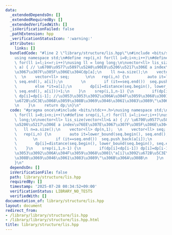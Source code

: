 ```yaml
---
data:
  _extendedDependsOn: []
  _extendedRequiredBy: []
  _extendedVerifiedWith: []
  _isVerificationFailed: false
  _pathExtension: hpp
  _verificationStatusIcon: ':warning:'
  attributes:
    links: []
  bundledCode: "#line 2 \"library/structure/lis.hpp\"\n#include <bits/stdc++.h>\n\
    using namespace std;\n#define rep(i,n) for(ll i=0;i<n;i++)\n#define srep(i,l,r)\
    \ for(ll i=l;i<=r;i++)\nusing ll = long long;\n\nvector<ll> lis_size(vector<ll>&\
    \ a) { // \u6700\u9577\u5897\u52A0\u90E8\u5206\u5217\u306E a index\u76EE\u307E\
    \u3067\u307F\u305F\u306E\u304Cdp[a];\n    ll n=a.size();\n    vector<ll> dp(n,1);\
    \  \n    vector<ll> seq;       \n\n   rep(i,n) {\n        auto it=lower_bound(seq.begin(),\
    \ seq.end(), a[i]);\n        \n        if (it==seq.end())  seq.push_back(a[i]);\n\
    \        else *it=a[i];\n        dp[i]=distance(seq.begin(), lower_bound(seq.begin(),\
    \ seq.end(), a[i]))+1;\n    }\n    srep(i,1,n-1) {\n        if(dp[i]<dp[i-1])\
    \ dp[i]=dp[i-1]; //\u3053\u3053\u3092\u306A\u304F\u3059\u3068\u3001\"a[i]\u3092\
    \u672B\u5C3E\u3068\u3059\u308B\u3069\u3046\u3061\u3083\u3089\"\u306B\u306A\u308B\
    \n    }\n    return dp;\n}\n"
  code: "#pragma once\n#include <bits/stdc++.h>\nusing namespace std;\n#define rep(i,n)\
    \ for(ll i=0;i<n;i++)\n#define srep(i,l,r) for(ll i=l;i<=r;i++)\nusing ll = long\
    \ long;\n\nvector<ll> lis_size(vector<ll>& a) { // \u6700\u9577\u5897\u52A0\u90E8\
    \u5206\u5217\u306E a index\u76EE\u307E\u3067\u307F\u305F\u306E\u304Cdp[a];\n \
    \   ll n=a.size();\n    vector<ll> dp(n,1);  \n    vector<ll> seq;       \n\n\
    \   rep(i,n) {\n        auto it=lower_bound(seq.begin(), seq.end(), a[i]);\n \
    \       \n        if (it==seq.end())  seq.push_back(a[i]);\n        else *it=a[i];\n\
    \        dp[i]=distance(seq.begin(), lower_bound(seq.begin(), seq.end(), a[i]))+1;\n\
    \    }\n    srep(i,1,n-1) {\n        if(dp[i]<dp[i-1]) dp[i]=dp[i-1]; //\u3053\
    \u3053\u3092\u306A\u304F\u3059\u3068\u3001\"a[i]\u3092\u672B\u5C3E\u3068\u3059\
    \u308B\u3069\u3046\u3061\u3083\u3089\"\u306B\u306A\u308B\n    }\n    return dp;\n\
    }\n"
  dependsOn: []
  isVerificationFile: false
  path: library/structure/lis.hpp
  requiredBy: []
  timestamp: '2025-07-28 00:34:52+09:00'
  verificationStatus: LIBRARY_NO_TESTS
  verifiedWith: []
documentation_of: library/structure/lis.hpp
layout: document
redirect_from:
- /library/library/structure/lis.hpp
- /library/library/structure/lis.hpp.html
title: library/structure/lis.hpp
---
```

